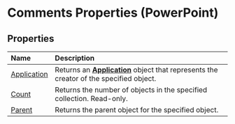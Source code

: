 
# Comments Properties (PowerPoint)

## Properties



|**Name**|**Description**|
|:-----|:-----|
|[Application](d87fe93f-1d1a-81c0-5e0d-27d2267ac45e.md)|Returns an  **[Application](978c2b99-4271-b953-4283-73b5f3d96f41.md)** object that represents the creator of the specified object.|
|[Count](b03db1bc-f969-8a27-bfd2-4327e699c08a.md)|Returns the number of objects in the specified collection. Read-only.|
|[Parent](dca18f18-4a3d-6c70-6cdf-b933eec2c74b.md)|Returns the parent object for the specified object.|
